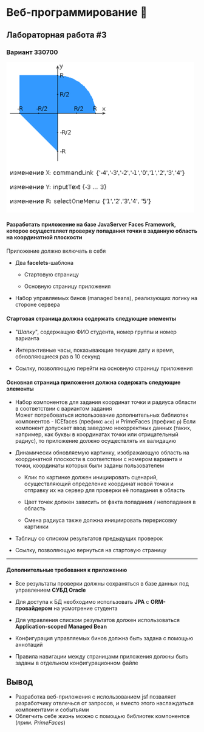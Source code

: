 # Веб-программирование 🎈

## Лабораторная работа #3

### Вариант 330700

![areas.png](img/areas.png)

#### Разработать приложение на базе **JavaServer Faces Framework**, которое осуществляет проверку попадания точки в заданную область на координатной плоскости

Приложение должно включать в себя

- Два **facelets**-шаблона

  - Стартовую страницу

  - Основную страницу приложения

- Hабор управляемых бинов (managed beans), реализующих логику на стороне сервера

#### Стартовая страница должна содержать следующие элементы

- "*Шапку*", содержащую ФИО студента, номер группы и номер варианта

- Интерактивные часы, показывающие текущие дату и время, обновляющиеся раз в 10 секунд

- Ссылку, позволяющую перейти на основную страницу приложения

#### Основная страница приложения должна содержать следующие элементы

- Набор компонентов для задания координат точки и радиуса области в соответствии с вариантом задания \
  Может потребоваться использование дополнительных библиотек компонентов - ICEfaces (префикс `ace`) и PrimeFaces (префикс `p`) Если компонент допускает ввод заведомо некорректных данных (таких, например, как буквы в координатах точки или отрицательный радиус), то приложение должно осуществлять их валидацию

- Динамически обновляемую картинку, изображающую область на координатной плоскости в соответствии с номером варианта и точки, координаты которых были заданы пользователем

  - Клик по картинке должен инициировать сценарий, осуществляющий определение координат новой точки и отправку их на сервер для проверки её попадания в область

  - Цвет точек должен зависить от факта попадания / непопадания в область

  - Смена радиуса также должна инициировать перерисовку картинки

- Таблицу со списком результатов предыдущих проверок

- Ссылку, позволяющую вернуться на стартовую страницу

---

#### Дополнительные требования к приложению

- Все результаты проверки должны сохраняться в базе данных под управлением **СУБД Oracle**

- Для доступа к БД необходимо использовать **JPA** с **ORM-провайдером** на усмотрение студента

- Для управления списком результатов должен использоваться **Application-scoped Managed Bean**

- Конфигурация управляемых бинов должна быть задана с помощью аннотаций

- Правила навигации между страницами приложения должны быть заданы в отдельном конфигурационном файле

## Вывод

- Разработка веб-приложения с ислользованием jsf позваляет разработчику отвлечься от запросов, и вместо этого наслаждаться компонентами и событьями
- Облегчить себе жизнь можно с помощью библиотек компонентов (*прим. PrimeFaces*)
